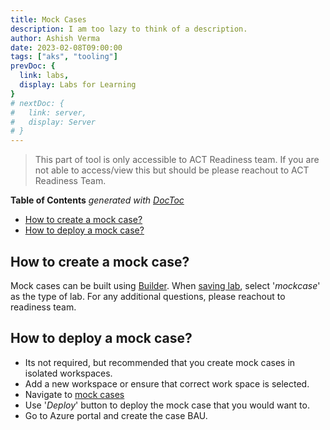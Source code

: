 ```yaml
---
title: Mock Cases
description: I am too lazy to think of a description.
author: Ashish Verma
date: 2023-02-08T09:00:00
tags: ["aks", "tooling"]
prevDoc: {
  link: labs,
  display: Labs for Learning
}
# nextDoc: {
#   link: server,
#   display: Server
# }
---
```


> This part of tool is only accessible to ACT Readiness team. If you are not able to access/view this but should be please reachout to ACT Readiness Team.

<!-- START doctoc generated TOC please keep comment here to allow auto update -->
<!-- DON'T EDIT THIS SECTION, INSTEAD RE-RUN doctoc TO UPDATE -->
**Table of Contents**  *generated with [DocToc](https://github.com/thlorenz/doctoc)*

- [How to create a mock case?](#how-to-create-a-mock-case)
- [How to deploy a mock case?](#how-to-deploy-a-mock-case)

<!-- END doctoc generated TOC please keep comment here to allow auto update -->

## How to create a mock case?

Mock cases can be built using [Builder](builder#builder). When [saving lab](builder#saving-your-lab), select '*mockcase*' as the type of lab. For any additional questions, please reachout to readiness team.

## How to deploy a mock case?

- Its not required, but recommended that you create mock cases in isolated workspaces.
- Add a new workspace or ensure that correct work space is selected.
- Navigate to [mock cases](https://actlabs.azureedge.net/mocks)
- Use '*Deploy*' button to deploy the mock case that you would want to.
- Go to Azure portal and create the case BAU.
